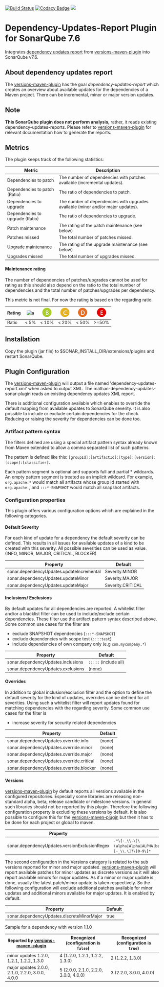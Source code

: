 [![Build Status](https://travis-ci.org/reallyinsane/mathan-dependency-updates-sonar-plugin.svg?branch=master)](https://travis-ci.org/reallyinsane/mathan-dependency-updates-sonar-plugin)
[![Codacy Badge](https://api.codacy.com/project/badge/Grade/bcd46487fd2c4b79b930556275eec3d4)](https://www.codacy.com/app/reallyinsane/mathan-dependency-updates-sonar-plugin?utm_source=github.com&amp;utm_medium=referral&amp;utm_content=reallyinsane/mathan-dependency-updates-sonar-plugin&amp;utm_campaign=Badge_Grade)
<a href="https://opensource.org/licenses/Apache-2.0"><img src="https://img.shields.io/badge/license-apache2-blue.svg"></a>

# Dependency-Updates-Report Plugin for SonarQube 7.6

Integrates [dependency updates report] from [versions-maven-plugin] into SonarQube v7.6.

## About dependency updates report

The [versions-maven-plugin] has the goal *dependency-updates-report* which creates an overview about available updates for the dependencies of a Maven project. There can be incremental, minor or major version updates.


## Note

**This SonarQube plugin does not perform analysis**, rather, it reads existing dependency-updates-reports. Please refer to [versions-maven-plugin] for relevant documentation how to generate the reports.

## Metrics

The plugin keeps track of the following statistics:

Metric | Description 
-------|------------
Dependencies to patch | The number of dependencies with patches available (incremental updates). 
Dependencies to patch (Ratio) | The ratio of dependencies to patch. 
Dependencies to upgrade | The number of dependencies with upgrades available (minor and/or major updates).
Dependencies to upgrade (Ratio) | The ratio of dependencies to upgrade.
Patch maintenance | The rating of the patch maintenance (see below)
Patches missed | The total number of patches missed. 
Upgrade maintenance | The rating of the upgrade maintenance (see below)
Upgrades missed | The total number of upgrades missed. 

#### Maintenance rating

The number of dependencies of patches/upgrades cannot be used for rating as this should also depend on the ratio to the total number of dependencies and the total number of patches/upgrades per dependency.

This metric is not final. For now the rating is based on the regarding ratio. 

Rating | ![a](a1.png) | ![b](b.png) | ![c](c.png) | ![d](d.png) | ![e](e.png)   
------|--------------|-------------|-------------|-------------|------------
Ratio | \<  5%       |      \< 10% |      \< 20% |      \< 50% | \>=50%

## Installation

Copy the plugin (jar file) to $SONAR_INSTALL_DIR/extensions/plugins and restart SonarQube.

## Plugin Configuration

The [versions-maven-plugin] will output a file named 'dependency-updates-report.xml' when asked to output XML. The mathan-dependency-updates-sonar-plugin reads an existing dependency updates XML
report.

There is additional configuration available which enables to override the default mapping from available updates to SonarQube severity. It is also possible to include or exclude certain
dependencies for the check. Reducing or raising the severity for dependencies can be done too. 

### Artifact pattern syntax 
 
The filters defined are using a special artifact pattern syntax already known from Maven extended to allow a comma separated list of such patterns.
 
The pattern is defined like this: `[groupId]:[artifactId]:[type]:[version]:[scope]:[classifier]`. 

Each pattern segment is optional and supports full and partial * wildcards. An empty pattern segment is treated as an implicit wildcard. For example, `org.apache.*` would match all artifacts
whose group id started with `org.apache.`, and `:::*-SNAPSHOT` would match all snapshot artifacts.

### Configuration properties

This plugin offers various configuration options which are explained in the following categories.

#### Default Severity

For each kind of update for a dependency the default severity can be defined. This results in all issues for available updates of a kind to be created with this severity. All possible severities can
be used as value. (INFO, MINOR, MAJOR, CRITICAL, BLOCKER)

Property | Default
---------|--------
sonar.dependencyUpdates.updateIncremental | Severity.MINOR
sonar.dependencyUpdates.updateMinor | Severity.MAJOR
sonar.dependencyUpdates.updateMajor | Severity.CRITICAL

#### Inclusions/ Exclusions

By default updates for all dependencies are reported. A whitelist filter and/or a blacklist filter can be used to include/exclude certain dependencies. These filter use the artifact pattern syntax
described above. Some common use cases for the filter are

- exclude SNAPSHOT dependencies (`:::*-SNAPSHOT`)
- exclude dependencies with scope test (`::::test`)
- include dependencies of own company only (e.g `com.mycompany.*`)

Property | Default
---------|--------
sonar.dependencyUpdates.inclusions | `:::::` (include all)
sonar.dependencyUpdates.exclusions | (none)

#### Overrides

In addition to global inclusion/exclusion filter and the option to define the default severity for the kind of updates, overrides can be defined for all severities. Using such a whitelist filter
will report updates found for matching dependencies with the regarding severity. Some common use cases for the filter is

- increase severity for security related dependencies

Property | Default
---------|--------
sonar.dependencyUpdates.override.info | (none)
sonar.dependencyUpdates.override.minor | (none)
sonar.dependencyUpdates.override.major | (none)
sonar.dependencyUpdates.override.critical | (none)
sonar.dependencyUpdates.override.blocker | (none)

#### Versions

[versions-maven-plugin] by default reports all versions available in the configured repositories. Especially some libraries are releasing non-standard alpha, beta, release candidate or milestone 
versions. In general such libraries should not be reported by this plugin. Therefore the following configuration property is excluding these versions by default. It is also possible to configure this
for the [versions-maven-plugin] but then it has to be done for each project or global to maven.

Property | Default
---------|--------
sonar.dependencyUpdates.versionExclusionRegex | `.*\[-_\\.\]\(alpha\|Alpha\|ALPHA\|beta\|Beta\|BETA\|rc\|RC\|milestone\|M\|EA\)\[-_\\.\]?\[0-9\]*`

The second configuration in the Versions category is related to the sub versions reported for minor and major updated. [versions-maven-plugin] will report available patches for minor updates as
discrete versions as it will also report available minors for major updates. As if a minor or major update is done, usually the latest patch/minor update is taken respectively. So the following
configuration will exclude additional patches available for minor updates and additional minors available for major updates. It is enabled by default. 

Property | Default
---------|--------
sonar.dependencyUpdates.discreteMinorMajor | true

Sample for a dependency with version 1.1.0

Reported by [versions-maven-plugin] | Recognized (configuration is `false`) | Recognized (configuration is `true`)
------------------------------------|---------------------------------------|-------------------------------------
minor updates 1.2.0, 1.2.1, 1.2.2, 1.3.0 | 4 (1.2.0, 1.2.1, 1.2.2, 1.3.0) | 2 (1.2.2, 1.3.0)
major updates 2.0.0, 2.1.0, 2.2.0, 3.0.0, 4.0.0 | 5 (2.0.0, 2.1.0, 2.2.0, 3.0.0, 4.0.0) | 3 (2.2.0, 3.0.0, 4.0.0)

[dependency updates report]: https://www.mojohaus.org/versions-maven-plugin/dependency-updates-report-mojo.html
[versions-maven-plugin]: https://github.com/mojohaus/versions-maven-plugin